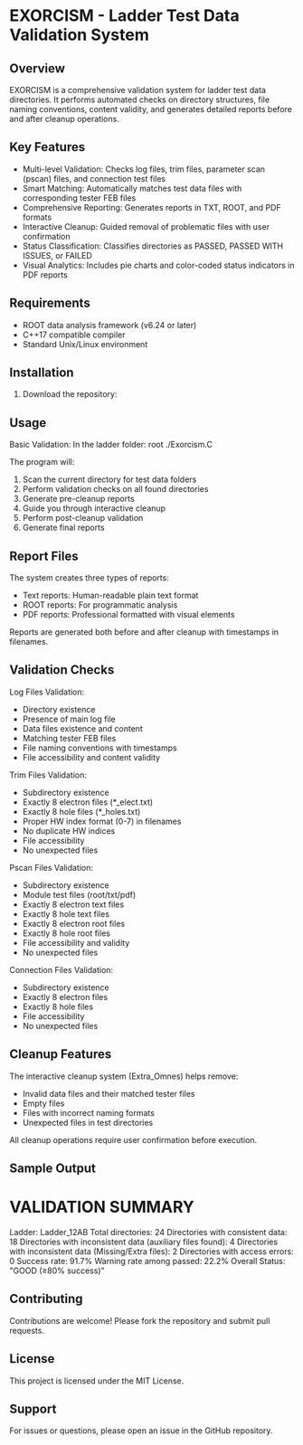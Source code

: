 EXORCISM - Ladder Test Data Validation System
=============================================

Overview
--------
EXORCISM is a comprehensive validation system for ladder test data directories. It performs automated checks on directory structures, file naming conventions, content validity, and generates detailed reports before and after cleanup operations.

Key Features
------------
- Multi-level Validation: Checks log files, trim files, parameter scan (pscan) files, and connection test files
- Smart Matching: Automatically matches test data files with corresponding tester FEB files
- Comprehensive Reporting: Generates reports in TXT, ROOT, and PDF formats
- Interactive Cleanup: Guided removal of problematic files with user confirmation
- Status Classification: Classifies directories as PASSED, PASSED WITH ISSUES, or FAILED
- Visual Analytics: Includes pie charts and color-coded status indicators in PDF reports

Requirements
------------
- ROOT data analysis framework (v6.24 or later)
- C++17 compatible compiler
- Standard Unix/Linux environment

Installation
------------
1. Download the repository:

Usage
-----
Basic Validation: 
In the ladder folder: root ./Exorcism.C

The program will:
1. Scan the current directory for test data folders
2. Perform validation checks on all found directories
3. Generate pre-cleanup reports
4. Guide you through interactive cleanup
5. Perform post-cleanup validation
6. Generate final reports

Report Files
------------
The system creates three types of reports:
- Text reports: Human-readable plain text format
- ROOT reports: For programmatic analysis
- PDF reports: Professional formatted with visual elements

Reports are generated both before and after cleanup with timestamps in filenames.

Validation Checks
-----------------
Log Files Validation:
- Directory existence
- Presence of main log file
- Data files existence and content
- Matching tester FEB files
- File naming conventions with timestamps
- File accessibility and content validity

Trim Files Validation:
- Subdirectory existence
- Exactly 8 electron files (*_elect.txt)
- Exactly 8 hole files (*_holes.txt)
- Proper HW index format (0-7) in filenames
- No duplicate HW indices
- File accessibility
- No unexpected files

Pscan Files Validation:
- Subdirectory existence
- Module test files (root/txt/pdf)
- Exactly 8 electron text files
- Exactly 8 hole text files
- Exactly 8 electron root files
- Exactly 8 hole root files
- File accessibility and validity
- No unexpected files

Connection Files Validation:
- Subdirectory existence
- Exactly 8 electron files
- Exactly 8 hole files
- File accessibility
- No unexpected files

Cleanup Features
---------------
The interactive cleanup system (Extra_Omnes) helps remove:
- Invalid data files and their matched tester files
- Empty files
- Files with incorrect naming formats
- Unexpected files in test directories

All cleanup operations require user confirmation before execution.

Sample Output
-------------
VALIDATION SUMMARY
====================================================
Ladder:          Ladder_12AB
Total directories: 24
Directories with consistent data: 18
Directories with inconsistent data (auxiliary files found): 4
Directories with inconsistent data (Missing/Extra files): 2
Directories with access errors: 0
Success rate:    91.7%
Warning rate among passed: 22.2%
Overall Status: "GOOD (≥80% success)"

Contributing
------------
Contributions are welcome! Please fork the repository and submit pull requests.

License
-------
This project is licensed under the MIT License.

Support
-------
For issues or questions, please open an issue in the GitHub repository.
